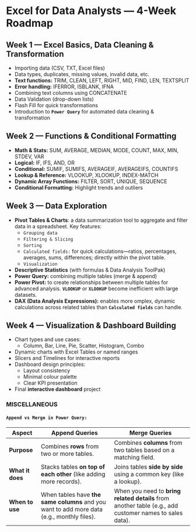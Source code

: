 # Excel for Data Analysts — 4-Week Roadmap

## Week 1 — Excel Basics, Data Cleaning & Transformation

- Importing data (CSV, TXT, Excel files) 
- Data types, duplicates, missing values, invalid data, etc.
- **Text functions:** TRIM, CLEAN, LEFT, RIGHT, MID, FIND, LEN, TEXTSPLIT
- **Error handling:** IFERROR, ISBLANK, IFNA
- Combining text columns using CONCATENATE
- Data Validation (drop-down lists)
- Flash Fill for quick transformations
- Introduction to **`Power Query`** for automated data cleaning & transformation

## Week 2 — Functions & Conditional Formatting

- **Math & Stats:** SUM, AVERAGE, MEDIAN, MODE, COUNT, MAX, MIN, STDEV, VAR
- **Logical:** IF, IFS, AND, OR
- **Conditional:** SUMIF, SUMIFS, AVERAGEIF, AVERAGEIFS, COUNTIFS
- **Lookup & Reference:** VLOOKUP, XLOOKUP, INDEX-MATCH
- **Dynamic Array Functions:** FILTER, SORT, UNIQUE, SEQUENCE
- **Conditional Formatting:** Highlight trends and outliers

## Week 3 — Data Exploration

- **Pivot Tables & Charts**: a data summarization tool to aggregate and filter data in a spreadsheet. Key features:
  - `Grouping data`
  - `Filtering & Slicing`
  - `Sorting`
  - `Calculated fields:` for quick calculations—ratios, percentages, averages, sums, differences; directly within the pivot table.
  - `Visualization`
- **Descriptive Statistics** (with formulas & Data Analysis ToolPak)
- **Power Query:** combining multiple tables (merge & append)
- **Power Pivot:** to create relationships between multiple tables for advanced analysis. **`VLOOKUP`** or **`XLOOKUP`** become inefficient with large datasets.
- **DAX (Data Analysis Expressions):** enables more omplex, dynamic calculations across related tables than **`Calculated fields`** can handle.

## Week 4 — Visualization & Dashboard Building

- Chart types and use cases:
  - Column, Bar, Line, Pie, Scatter, Histogram, Combo
- Dynamic charts with Excel Tables or named ranges
- Slicers and Timelines for interactive reports
- Dashboard design principles:
  - Layout consistency
  - Minimal colour palette
  - Clear KPI presentation
- Final **interactive dashboard** project

### MISCELLANEOUS

#### `Append vs Merge in Power Query:`

| **Aspect**       | **Append Queries**                                                                         | **Merge Queries**                                                                                       |
| ---------------- | ------------------------------------------------------------------------------------------ | ------------------------------------------------------------------------------------------------------- |
| **Purpose**      | Combines **rows** from two or more tables.                                                 | Combines **columns** from two tables based on a matching field.                                         |
| **What it does** | Stacks tables **on top of each other** (like adding more records).                         | Joins tables **side by side** using a common key (like a lookup).                                       |
| **When to use**  | When tables have **the same columns** and you want to add more data (e.g., monthly files). | When you need to **bring related details** from another table (e.g., add customer names to sales data). |
